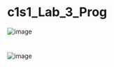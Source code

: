 # c1s1_Lab_3_Prog
![image](https://github.com/Dan-live/k1s1_Lab_3_Prog/assets/109356212/9ef6a748-c79d-4026-a4e6-51c945a219a5)

#
![image](https://github.com/Dan-live/k1s1_Lab_3_Prog/assets/109356212/95ceba78-bdf6-4dde-8bfa-62f21875942c)

